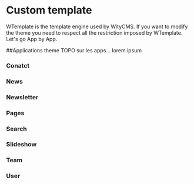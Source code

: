 # Custom template

WTemplate is the template engine used by WityCMS.
If you want to modify the theme you need to respect all the restriction imposed by WTemplate. 
Let's go App by App.

##Applications theme
TOPO sur les apps... lorem ipsum

### Conatct



### News

### Newsletter

### Pages

### Search

### Slideshow


### Team

### User
